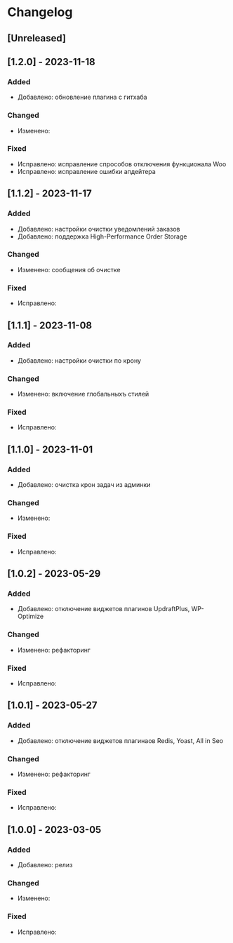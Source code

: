 # Changelog

## [Unreleased]

## [1.2.0] - 2023-11-18

### Added
- Добавлено: обновление плагина с гитхаба

### Changed
- Изменено:

### Fixed
- Исправлено: исправление спрособов отключения функционала Woo
- Исправлено: исправление ошибки апдейтера


## [1.1.2] - 2023-11-17

### Added
- Добавлено: настройки очистки уведомлений заказов
- Добавлено: поддержка High-Performance Order Storage

### Changed
- Изменено: сообщения об очистке

### Fixed
- Исправлено:

## [1.1.1] - 2023-11-08

### Added
- Добавлено: настройки очистки по крону

### Changed
- Изменено: включение глобальныхъ стилей

### Fixed
- Исправлено:

## [1.1.0] - 2023-11-01

### Added
- Добавлено: очистка крон задач из админки

### Changed
- Изменено: 

### Fixed
- Исправлено:

## [1.0.2] - 2023-05-29

### Added
- Добавлено: отключение виджетов плагинов UpdraftPlus, WP-Optimize

### Changed
- Изменено: рефакторинг

### Fixed
- Исправлено:

## [1.0.1] - 2023-05-27

### Added
- Добавлено: отключение виджетов плагинаов Redis, Yoast, All in Seo

### Changed
- Изменено: рефакторинг

### Fixed
- Исправлено:

## [1.0.0] - 2023-03-05

### Added
- Добавлено: релиз

### Changed
- Изменено:

### Fixed
- Исправлено:




